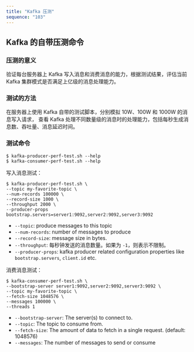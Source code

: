 ```yaml
---
title: "Kafka 压测"
sequence: "103"
---
```


## Kafka 的自带压测命令

### 压测的意义

验证每台服务器上 Kafka 写入消息和消费消息的能力，根据测试结果，评估当前 Kafka 集群模式是否满足上亿级的消息处理能力。

### 测试的方法

在服务器上使用 Kafka 自带的测试脚本，分别模拟 10W、100W 和 1000W 的消息写入请求，
查看 Kafka 处理不同数量级的消息时的处理能力，包括每秒生成消息数、吞吐量、消息延迟时间。

### 测试命令

```text
$ kafka-producer-perf-test.sh --help
$ kafka-consumer-perf-test.sh --help
```

写入消息测试：

```text
$ kafka-producer-perf-test.sh \
--topic my-favorite-topic \
--num-records 100000 \
--record-size 1000 \
--throughput 2000 \
--producer-props bootstrap.servers=server1:9092,server2:9092,server3:9092
```

- `--topic`: produce messages to this topic
- `--num-records`: number of messages to produce
- `--record-size`: message size in bytes.
- `--throughput`: 每秒钟发送的消息数量。如果为 `-1`，则表示不限制。
- `--producer-props`: kafka producer related configuration properties like `bootstrap.servers`, `client.id` etc.

消费消息测试：

```text
$ kafka-consumer-perf-test.sh \
--bootstrap-server server1:9092,server2:9092,server3:9092 \
--topic my-favorite-topic \
--fetch-size 1048576 \
--messages 100000 \
--threads 1
```

- `--bootstrap-server`: The server(s) to connect to.
- `--topic`: The topic to consume from.
- `--fetch-size`: The amount of data to fetch in a single request. (default: 1048576)
- `--messages`: The number of messages to send or consume

